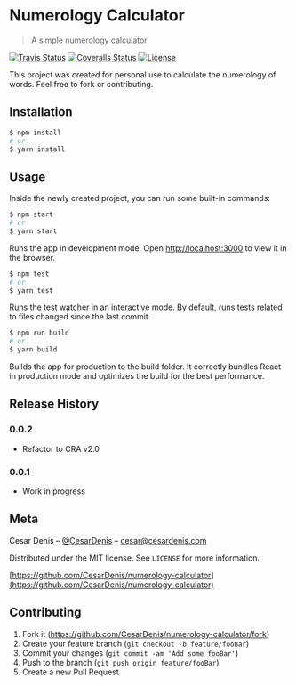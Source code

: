 # Numerology Calculator

> A simple numerology calculator

[![Travis Status][travis-badge]][travis-url]
[![Coveralls Status][coveralls-badge]][coveralls-url]
[![License][license-badge]][license-url]

This project was created for personal use to calculate the numerology of words. Feel free to fork or contributing.

## Installation

```sh
$ npm install
# or
$ yarn install
```

## Usage

Inside the newly created project, you can run some built-in commands:

```sh
$ npm start
# or
$ yarn start
```

Runs the app in development mode. Open [http://localhost:3000](http://localhost:3000) to view it in the browser.

```sh
$ npm test
# or
$ yarn test
```

Runs the test watcher in an interactive mode. By default, runs tests related to files changed since the last commit.

```sh
$ npm run build
# or
$ yarn build
```

Builds the app for production to the build folder. It correctly bundles React in production mode and optimizes the build for the best performance.

## Release History

### 0.0.2

- Refactor to CRA v2.0

### 0.0.1

- Work in progress

## Meta

Cesar Denis – [@CesarDenis](https://twitter.com/CesarDenis) – cesar@cesardenis.com

Distributed under the MIT license. See `LICENSE` for more information.

[https://github.com/CesarDenis/numerology-calculator](https://github.com/CesarDenis/numerology-calculator)

## Contributing

1.  Fork it (<https://github.com/CesarDenis/numerology-calculator/fork>)
2.  Create your feature branch (`git checkout -b feature/fooBar`)
3.  Commit your changes (`git commit -am 'Add some fooBar'`)
4.  Push to the branch (`git push origin feature/fooBar`)
5.  Create a new Pull Request

<!-- Markdown link & img dfn's -->

[travis-badge]: https://travis-ci.org/CesarDenis/numerology-calculator.svg?branch=master&style=flat-square
[travis-url]: https://travis-ci.org/CesarDenis/numerology-calculator
[coveralls-badge]: https://coveralls.io/repos/github/CesarDenis/numerology-calculator/badge.svg?branch=master&style=flat-square
[coveralls-url]: https://coveralls.io/github/CesarDenis/numerology-calculator?branch=master
[license-badge]: https://img.shields.io/github/license/CesarDenis/numerology-calculator.svg?style=flat-square
[license-url]: https://cesardenis.mit-license.org/
